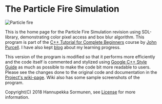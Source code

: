 [cppbeginners]:https://courses.caveofprogramming.com/p/c-beginners
[johnpurcell]:https://github.com/caveofprogramming
[googleC++]:https://google.github.io/styleguide/cppguide.html
[wiki]:https://github.com/sorhanp/particlefire-revision/wiki
[license]:https://github.com/sorhanp/particlefire-revision/blob/master/LICENSE
[blog]:https://sorhanp.github.io/

# The Particle Fire Simulation
![Particle fire](screenshot_blue.png)

This is the home page for the Particle Fire Simulation revision using SDL-library, demonstrating color pixel access and box blur algorithm. This program is part of the [C++ Tutorial for Complete Beginners][cppbeginners] course by [John Purcell][johnpurcell]. I have also kept [blog][blog] about my learning progress.

This version of the program is modified so that it performs more efficiently and the code itself is commented and stylized using [Google C++ Style Guide][googleC++] as much as possible to make the code bit more readable to users. Please see the changes done to the original code and documentation in the [Project's wiki-page][wiki]. Wiki also has some sample screenshots of the program.

Copyright(C) 2018 Hannupekka Sormunen, see [License][license] for more information.